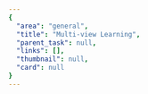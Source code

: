 ```yaml
---
{
  "area": "general",
  "title": "Multi-view Learning",
  "parent_task": null,
  "links": [],
  "thumbnail": null,
  "card": null
}
---
```


